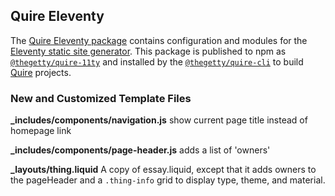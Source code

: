 ## Quire Eleventy

The [Quire Eleventy package](https://github.com/thegetty/quire/tree/main/packages/11ty) contains configuration and modules for the [Eleventy static site generator](https://11ty.dev). This package is published to npm as [`@thegetty/quire-11ty`](https://www.npmjs.com/package/@thegetty/quire-11ty) and installed by the [`@thegetty/quire-cli`](https://www.npmjs.com/package/@thegetty/quire-cli) to build [Quire](https://quire.getty.edu) projects.

### New and Customized Template Files

**_includes/components/navigation.js**
show current page title instead of homepage link

**_includes/components/page-header.js**
adds a list of 'owners'

**_layouts/thing.liquid**
A copy of essay.liquid, except that it adds owners to the pageHeader and a `.thing-info` grid to display type, theme, and material.
